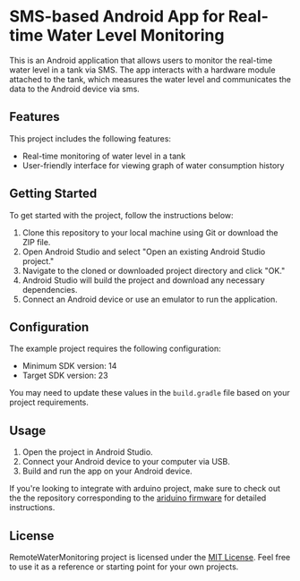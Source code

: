 # SMS-based Android App for Real-time Water Level Monitoring

This is an Android application that allows users to monitor the real-time water level in a tank via SMS. 
The app interacts with a hardware module attached to the tank, which measures the water level and communicates the data to the Android device via sms.


## Features

This project includes the following features:

- Real-time monitoring of water level in a tank
- User-friendly interface for viewing graph of water consumption history

## Getting Started

To get started with the project, follow the instructions below:

1. Clone this repository to your local machine using Git or download the ZIP file.
2. Open Android Studio and select "Open an existing Android Studio project."
3. Navigate to the cloned or downloaded project directory and click "OK."
4. Android Studio will build the project and download any necessary dependencies.
5. Connect an Android device or use an emulator to run the application.

## Configuration

The example project requires the following configuration:

- Minimum SDK version: 14
- Target SDK version: 23

You may need to update these values in the `build.gradle` file based on your project requirements.

## Usage

1. Open the project in Android Studio.
2. Connect your Android device to your computer via USB.
3. Build and run the app on your Android device.
   
If you're looking to integrate with arduino project, make sure to check out the the repository corresponding to the [ariduino firmware](https://github.com/cgardesey/remote_water_level_measurement_firmware) for detailed instructions.

## License

RemoteWaterMonitoring project is licensed under the [MIT License](https://opensource.org/licenses/MIT). Feel free to use it as a reference or starting point for your own projects.
